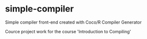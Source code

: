 # simple-compiler
Simple compiler front-end created with Coco/R Compiler Generator

Cource project work for the course 'Introduction to Compiling'
